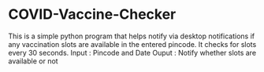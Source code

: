 # COVID-Vaccine-Checker

This is a simple python program that helps notify via desktop notifications if any vaccination slots are available in the entered pincode. It checks for slots every 30 seconds.
Input : Pincode and Date
Ouput : Notify whether slots are available or not


